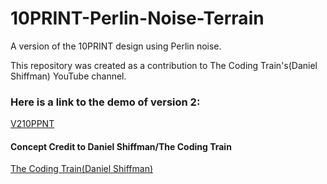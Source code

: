 # 10PRINT-Perlin-Noise-Terrain
A version of the 10PRINT design using Perlin noise.


This repository was created as a contribution to The Coding Train's(Daniel Shiffman) YouTube channel.

### Here is a link to the demo of version 2:
[V210PPNT](https://editor.p5js.org/neerb/full/k4_2WOkRe)

#### Concept Credit to Daniel Shiffman/The Coding Train
[The Coding Train(Daniel Shiffman)](https://www.youtube.com/user/shiffman)
